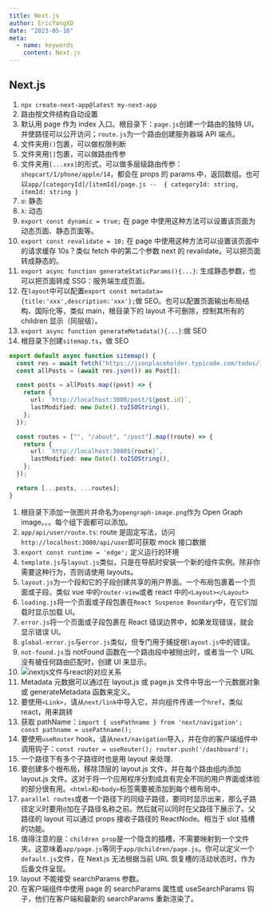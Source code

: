 ```yaml
---
title: Next.js
author: EricYangXD
date: "2023-05-16"
meta:
  - name: keywords
    content: Next.js
---
```


## Next.js

1. `npx create-next-app@latest my-next-app`
2. 路由按文件结构自动设置
3. 默认用 page 作为 index 入口。根目录下：`page.js`创建一个路由的独特 UI，并使路径可以公开访问；`route.js`为一个路由创建服务器端 API 端点。
4. 文件夹用`()`包裹，可以做权限判断
5. 文件夹用`[]`包裹，可以做路由传参
6. 文件夹用`[...xxx]`的形式，可以做多层级路由传参：`shopcart/1/phone/apple/14`，都会在 props 的 params 中，返回数组。也可以`app/[categoryId]/[itemId]/page.js -- 	{ categoryId: string, itemId: string }`
7. `o`: 静态
8. `λ`: 动态
9. `export const dynamic = true;` 在 page 中使用这种方法可以设置该页面为动态页面、静态页面等。
10. `export const revalidate = 10;` 在 page 中使用这种方法可以设置该页面中的请求缓存 10s？类似 fetch 中的第二个参数 next 的 revalidate。可以把页面转成静态的。
11. `export async function generateStaticParams(){...}`: 生成静态参数，也可以把页面转成 SSG：服务端生成页面。
12. 在`layout`中可以配置`export const metadata={title:'xxx',description:'xxx'};`做 SEO。也可以配置页面输出布局结构、国际化等，类似 main，根目录下的 layout 不可删除，控制其所有的 children 显示（同层级）。
13. `export async function generateMetadata(){...}`:做 SEO
14. 根目录下创建`sitemap.ts`，做 SEO

```typescript
export default async function sitemap() {
  const res = await fetch("https://jsonplaceholder.typicode.com/todos/1");
  const allPosts = (await res.json()) as Post[];

  const posts = allPosts.map((post) => {
    return {
      url: `http://localhost:3000/post/${post.id}`,
      lastModified: new Date().toISOString(),
    };
  });

  const routes = ["", "/about", "/post"].map((route) => {
    return {
      url: `http://localhost:3000${route}`,
      lastModified: new Date().toISOString(),
    };
  });

  return [...posts, ...routes];
}
```

1.  根目录下添加一张图片并命名为`opengraph-image.png`作为 Open Graph image。。。每个组下面都可以添加。
2.  `app/api/user/route.ts`: route 是固定写法，访问`http://localhost:3000/api/user`即可获取 mock 接口数据
3.  `export const runtime = 'edge';` 定义运行的环境
4.  `template.js`与`layout.js`类似，只是在导航时安装一个新的组件实例。除非你需要这种行为，否则请使用 layouts。
5.  `layout.js`为一个段和它的子段创建共享的用户界面。一个布局包裹着一个页面或子段。类似 vue 中的`router-view`或者 react 中的`<Layout></Layout>`
6.  `loading.js`将一个页面或子段包裹在`React Suspense Boundary`中，在它们加载时显示加载 UI。
7.  `error.js`将一个页面或子段包裹在 React 错误边界中，如果发现错误，就会显示错误 UI。
8.  `global-error.js`与`error.js`类似，但专门用于捕捉根`layout.js`中的错误。
9.  `not-found.js`当 notFound 函数在一个路由段中被抛出时，或者当一个 URL 没有被任何路由匹配时，创建 UI 来显示。
10. ![nextjs文件与react的对应关系](https://cdn.jsdelivr.net/gh/EricYangXD/vital-images@master/imgs/202305161448254.png)
11. Metadata 元数据可以通过在 layout.js 或 page.js 文件中导出一个元数据对象或 generateMetadata 函数来定义。
12. 要使用`<Link>`，请从`next/link`中导入它，并向组件传递一个`href`，类似 react，用来跳转
13. 获取 pathName：`import { usePathname } from 'next/navigation'; const pathname = usePathname();`
14. 要使用`useRouter` hook，请从`next/navigation`导入，并在你的客户端组件中调用钩子：`const router = useRouter(); router.push('/dashboard');`
15. 一个路径下有多个子路径时也是用 layout 来处理.
16. 要创建多个根布局，移除顶层的 layout.js 文件，并在每个路由组内添加 layout.js 文件。这对于将一个应用程序分割成具有完全不同的用户界面或体验的部分很有用。`<html>`和`<body>`标签需要被添加到每个根布局中。
17. `parallel routes`或者一个路径下的同级子路径，要同时显示出来，那么子路径定义时要用`@`加在子路径名称之前。然后就可以同时在父路径下展示了。父路径的 layout 可以通过 props 接收子路径的 ReactNode。相当于 slot 插槽的功能。
18. 值得注意的是：`children prop`是一个隐含的插槽，不需要映射到一个文件夹。这意味着`app/page.js`等同于`app/@children/page.js`。你可以定义一个`default.js`文件，在 Next.js 无法根据当前 URL 恢复槽的活动状态时，作为后备文件呈现。
19. layout 不能接受 searchParams 参数。
20. 在客户端组件中使用 page 的 searchParams 属性或 useSearchParams 钩子，他们在客户端和最新的 searchParams 重新渲染了。
